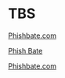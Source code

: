 # TBS

[Phishbate.com](TBS%208ea7d33eb4e3471485c39ff109181ab8/Phishbate%20com%20fbdcd74a81c34750bd2b5fc983642b61.csv)

[Phish Bate](Phish%20Bate%2080cf412f3e4f463db9c0173728ec882a.md)

[Phishbate.com](TBS%208ea7d33eb4e3471485c39ff109181ab8/Phishbate%20com%20dc51064f2ee04869b632db78a2f681cc.csv)